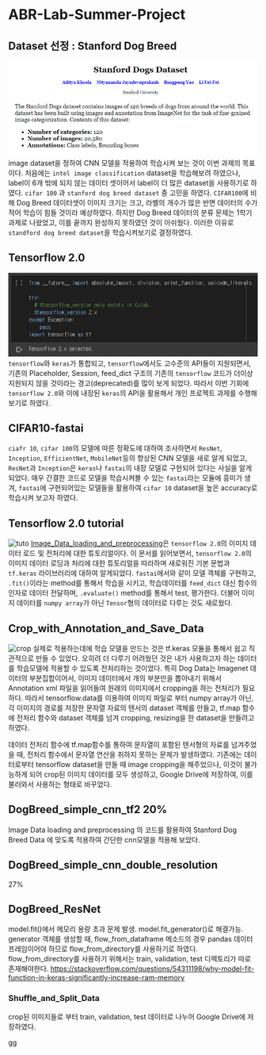 # ABR-Lab-Summer-Project
## Dataset 선정 : Stanford Dog Breed 
![stanford](images/stanford.PNG)
image dataset을 정하여 CNN 모델을 적용하여 학습시켜 보는 것이 이번 과제의 목표이다. 처음에는 ```intel image classification``` dataset을 학습해보려 하였으나, label이 6개 밖에 되지 않는 데이터 셋이어서 label이 더 많은 dataset을 사용하기로 하였다. ```cifar 100``` 과 ```stanford dog breed dataset``` 중 고민을 하였다. `CIFAR100`에 비해 Dog Breed 데이터셋이 이미지 크기는 크고, 라벨의 개수가 많은 반면 데이터의 수가 적어 학습이 힘들 것이라 예상하였다. 하지만 Dog Breed 데이터의 분류 문제는 1학기 과제로 나왔었고, 이를 끝까지 완성하지 못하였던 것이 아쉬웠다. 이러한 이유로 ```standford dog breed dataset```을 학습시켜보기로 결정하였다.

## Tensorflow 2.0
![tf2](images/(1)tf2.png)
```tensorflow```와 ```keras```가 통합되고, ```tensorflow```에서도 고수준의 API들이 지원되면서, 기존의 Placeholder, Session, feed_dict 구조의 기존의 ```tensorflow``` 코드가 더이상 지원되지 않을 것이라는 경고(deprecated)를 많이 보게 되었다. 따라서 이번 기회에 ```tensorflow 2.0```와 이에 내장된 `keras`의 API을 활용해서 개인 프로젝트 과제를 수행해보기로 하였다.



## CIFAR10-fastai
```ciafr 10```, ```cifar 100```의 모델에 따른 정확도에 대하여 조사하면서 `ResNet`, `Inception`, `EfficientNet`, `MobileNet`등의 향상된 CNN 모델을 새로 알게 되었고, `ResNet`과 `Inception`은 `keras`나 `fastai`의 내장 모델로 구현되어 있다는 사실을 알게되었다. 매우 간결한 코드로 모델을 학습시켜볼 수 있는 `fastai`라는 모듈에 흥미가 생겨, `fastai`에 구현되어있는 모델들을 활용하여 `cifar 10` dataset을 높은 accuracy로 학습시켜 보고자 하였다.

## Tensorflow 2.0 tutorial
![tuto](images/(2)tf2_keras.png)
[Image_Data_loading_and_preprocessing](https://www.tensorflow.org/beta/tutorials/load_data/images)은 `tensorflow 2.0`의 이미지 데이터 로드 및 전처리에 대한 튜토리얼이다. 이 문서를 읽어보면서, ```tensorflow 2.0```의 이미지 데이터 로딩과 처리에 대한 튜토리얼을 따라하며 새로워진 기본 문법과 ```tf.keras``` 라이브러리에 대하여 알게되었다. `fastai`에서와 같이 모델 객체를 구현하고, `.fit()`이라는 method를 통해서 학습을 시키고, 학습데이터를 `feed_dict` 대신 함수의 인자로 데이터 전달하며, `.evaluate()` method를 통해서 test, 평가한다. 
더불어 이미지 데이터를 `numpy array`가 아닌 `Tensor`형의 데이터로 다루는 것도 새로웠다.

## Crop_with_Annotation_and_Save_Data
![crop](images/(3)dogbreed.png)
실제로 적용하는데에 학습 모델을 만드는 것은 tf.keras 모듈을 통해서 쉽고 직관적으로 만들 수 있었다. 오히려 더 다루기 어려웠던 것은 내가 사용하고자 하는 데이터를 학습모델에 적용할 수 있도록 전처리하는 것이었다. 특히 Dog Data는 Imagenet 데이터의 부분집합이어서, 이미지 데이터에서 개의 부분만을 뽑아내기 위해서 Annotation xml 파일을 읽어들여 원래의 이미지에서 cropping을 하는 전처리가 필요하다. 따라서 tensorflow.data를 이용하여 이미지 파일로 부터 numpy array가 아닌, 각 이미지의 경로를 저장한 문자열 자료의 텐서의 dataset 객체를 만들고, tf.map 함수에 전처리 함수와 dataset 객체를 넘겨 cropping, resizing을 한 dataset을 만들려고 하였다. 

데이터 전처리 함수에 tf.map함수를 통하여 문자열이 포함된 텐서형의 자료를 넘겨주었을 때, 전처리 함수에서 문자열 연산을 취하지 못하는 문제가 발생하였다. 기존에는 데이터로부터 tensorflow dataset을 만들 때 image cropping을 해주었으나, 이것이 불가능하게 되어 crop된 이미지 데이터를 모두 생성하고, Google Drive에 저장하여, 이를 불러와서 사용하는 형태로 바꾸었다.


## DogBreed_simple_cnn_tf2 20%
Image Data loading and preprocessing 의 코드를 활용하여 Stanford Dog Breed Data 에 맞도록 적용하여 간단한 cnn모델을 적용해 보았다. 


## DogBreed_simple_cnn_double_resolution
27%
## DogBreed_ResNet
model.fit()에서 메모리 용량 초과 문제 발생. model.fit_generator()로 해결가능. generator 객체를 생성할 때, flow_from_dataframe 메소드의 경우 pandas 데이터프레임이어야 하므로 flow_from_directory를 사용하기로 하였다. flow_from_directory를 사용하기 위해서는 train, validation, test 디렉토리가 따로 존재해야한다.
https://stackoverflow.com/questions/54311198/why-model-fit-function-in-keras-significantly-increase-ram-memory
### Shuffle_and_Split_Data
crop된 이미지들로 부터 train, validation, test 데이터로 나누어 Google Drive에 저장하였다.

gg
